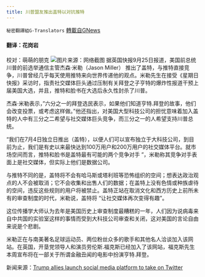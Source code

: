 ```yaml
---
title: 川普盟友推出盖特以对抗推特
---
```

`秘密翻譯組G-Translators` [轉載自GNews](https://gnews.org/zh-hans/1555470/)

#### 翻译：花岗岩
校对：萌萌的朋克
![](https://assets.gnews.org/wp-content/uploads/2021/09/5-39.jpg)图片来源：网络截图
据英国快报9月25日报道，美国前总统川普的前选举通信主管杰森·米勒（Jason Miller） 推出了盖特，与推特直接竞争，川普曾经几乎每天使用推特来向世界传递他的观点。米勒先生在接受《星期日快报》采访时，指责社交媒体巨头通过压制有关拜登之子亨特的爆炸性报道干预上届美国大选，并且，推特和脸书在大选后永久性封杀了川普。

杰森·米勒表示，”六分之一的拜登选民表示，如果他们知道亨特.拜登的故事，他们会改变投票，或考虑这样做。”他还指出，对美国大型科技公司的担忧意味着加入盖特的人中有三分之二希望与社交媒体巨头竞争，而三分之一的人希望支持川普总统。

“我们在7月4日独立日推出（盖特），以便人们可以宣布独立于大科技公司，到目前为止，我们是有史以来最快达到100万用户和200万用户的社交媒体平台。就市场空间而言，推特和脸书是盖特最有可能的两个竞争对手 ”，米勒称其竞争对手表面上是社交媒体，但实际上他们是数据公司。

与推特不同的是，盖特将不会有哈马斯或塔利班等恐怖组织的空间；想表达政治观点的人不会被取消；它不会收集和出售人们的数据；在盖特上没有色情或种族虐待的空间，违反这些规则的用户将被禁止。盖特正站在取消文化和西方历史上前所未有的审查制度的时代，米勒说，盖特将 “让社交媒体再次变得有趣”。

这位传播学大师认为去年是美国历史上审查制度最糟糕的一年，人们因为说病毒来自中共国的实验室这样的事情而受到大科技公司审查和关闭，这对美国的言论自由来说是个悲剧。

米勒正在与南美著名足球运动员、两位粉丝众多的歌手和其他名人洽谈加入该网站。在英国，开垦党领导人和演员劳伦斯.福克斯已经加入了该网站，福克斯先生本周宣布将在一部关于所谓金融丑闻的电影中扮演亨特.拜登。

新闻来源：[Trump allies launch social media platform to take on Twitter](https://www.express.co.uk/news/politics/1496458/donald-trump-presidency-new-social-media-platform-rival-twitter)
